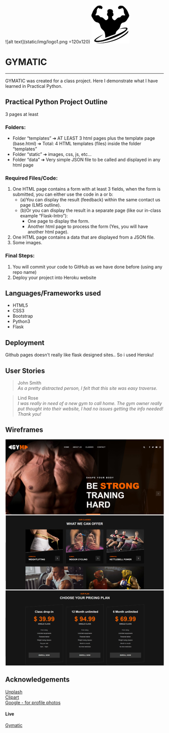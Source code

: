 ![alt text](static/img/logo1.png =120x120)
<img src="static/img/logo1.png" alt="alt text" width="120px" height="120px">

# GYMATIC
---

GYMATIC was created for a class project. Here I demonstrate what I have learned in Practical Python. 

## Practical Python Project Outline
3 pages at least
### Folders:
- Folder “templates” ➔ AT LEAST 3 html pages plus the template page (base.html) ➔ Total: 4
    HTML templates (files) inside the folder “templates”
- Folder “static” ➔ images, css, js, etc…
- Folder “data” ➔ Very simple JSON file to be called and displayed in any html page

### Required Files/Code:
1. One HTML page contains a form with at least 3 fields, when the form is submitted, you can
    either use the code in a or b:
    - (a)You can display the result (feedback) within the same contact us page (LMS outline).
    - (b)Or you can display the result in a separate page (like our in-class example “Flask-Intro”):
        - One page to display the form.
        - Another html page to process the form (Yes, you will have another html page).
2. One HTML page contains a data that are displayed from a JSON file.
3. Some images.

### Final Steps:
1. You will commit your code to GitHub as we have done before (using any repo name)
2. Deploy your project into Heroku website

## Languages/Frameworks used
- HTML5
- CSS3
- Bootstrap
- Python3
- Flask

## Deployment
Github pages doesn't really like flask designed sites.. So i used Heroku!

## User Stories
> John Smith<br>
> *As a pretty distracted person, I felt that this site was easy traverse.*

> Lind Rose<br>
> *I was really in need of a new gym to call home. The gym owner really put thought into their website, I had no issues getting the info needed! Thank you!* 

## Wireframes
![alt text](static/img/readme/gym.PNG)
![alt text](static/img/readme/gym2.PNG)
![alt text](static/img/readme/gym3.PNG)
## Acknowledgements
[Unplash](https://unsplash.com/)<br>
[Clipart](https://www.clipartkey.com/)<br>
[Google - for profile photos](https://www.google.ca/)

#### Live
[Gymatic](https://gymatic.herokuapp.com/)